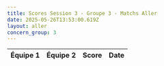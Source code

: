 ```yaml
---
title: Scores Session 3 - Groupe 3 - Matchs Aller
date: 2025-05-26T13:53:00.619Z
layout: aller
concern_group: 3
---
```




| Équipe 1 | Équipe 2 | Score | Date |
|----------|----------|-------|------|

